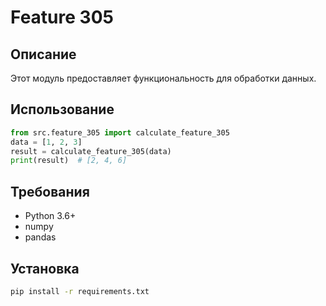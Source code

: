 # Feature 305
## Описание
Этот модуль предоставляет функциональность для обработки данных.
## Использование
```python
from src.feature_305 import calculate_feature_305
data = [1, 2, 3]
result = calculate_feature_305(data)
print(result)  # [2, 4, 6]
```
## Требования
- Python 3.6+
- numpy
- pandas
## Установка
```bash
pip install -r requirements.txt
```
